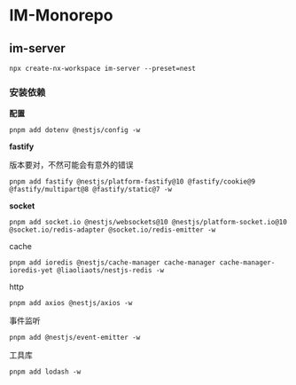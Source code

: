 # IM-Monorepo

## im-server

```
npx create-nx-workspace im-server --preset=nest
```

### 安装依赖

**配置**

```
pnpm add dotenv @nestjs/config -w
```

**fastify**

版本要对，不然可能会有意外的错误

```
pnpm add fastify @nestjs/platform-fastify@10 @fastify/cookie@9 @fastify/multipart@8 @fastify/static@7 -w
```

**socket**

```
pnpm add socket.io @nestjs/websockets@10 @nestjs/platform-socket.io@10 @socket.io/redis-adapter @socket.io/redis-emitter -w
```

cache

```
pnpm add ioredis @nestjs/cache-manager cache-manager cache-manager-ioredis-yet @liaoliaots/nestjs-redis -w
```

http

```
pnpm add axios @nestjs/axios -w
```

事件监听

```
pnpm add @nestjs/event-emitter -w
```

工具库

```
pnpm add lodash -w
```
